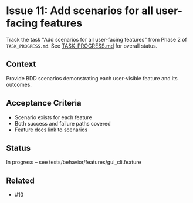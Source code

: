 # Issue 11: Add scenarios for all user-facing features

Track the task "Add scenarios for all user-facing features" from Phase 2 of `TASK_PROGRESS.md`.
See [TASK_PROGRESS.md](../TASK_PROGRESS.md) for overall status.

## Context
Provide BDD scenarios demonstrating each user-visible feature and its
outcomes.

## Acceptance Criteria
- Scenario exists for each feature
- Both success and failure paths covered
- Feature docs link to scenarios

## Status
In progress – see tests/behavior/features/gui_cli.feature

## Related
- #10

